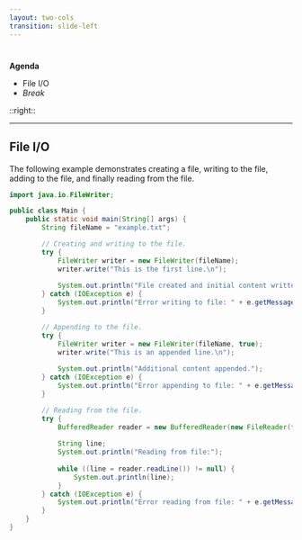 ```yaml
---
layout: two-cols
transition: slide-left
---
```


# <DateTitle offset=8 />

<StartupBadge />

**Agenda**

- File I/O
- *Break*

::right::

<Toc minDepth=2 maxDepth=3 mode="onlyCurrentTree" />

---

## File I/O

The following example demonstrates creating a file, writing to the file, adding to the file, and finally reading from the file.

```java {monaco-run} {autorun:false}
import java.io.FileWriter;

public class Main {
    public static void main(String[] args) {
        String fileName = "example.txt";

        // Creating and writing to the file.
        try {
            FileWriter writer = new FileWriter(fileName);
            writer.write("This is the first line.\n");
            
            System.out.println("File created and initial content written.");
        } catch (IOException e) {
            System.out.println("Error writing to file: " + e.getMessage());
        }

        // Appending to the file.
        try {
            FileWriter writer = new FileWriter(fileName, true);
            writer.write("This is an appended line.\n");
            
            System.out.println("Additional content appended.");
        } catch (IOException e) {
            System.out.println("Error appending to file: " + e.getMessage());
        }

        // Reading from the file.
        try {
            BufferedReader reader = new BufferedReader(new FileReader(fileName));
            
            String line;
            System.out.println("Reading from file:");
            
            while ((line = reader.readLine()) != null) {
                System.out.println(line);
            }
        } catch (IOException e) {
            System.out.println("Error reading from file: " + e.getMessage());
        }
    }
}
```
